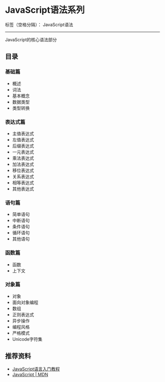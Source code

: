 # JavaScript语法系列

标签（空格分隔）： JavaScript语法

---

JavaScript的核心语法部分

## 目录

### 基础篇

* 概述
* 词法
* 基本概念
* 数据类型
* 类型转换

### 表达式篇

* 主值表达式
* 左值表达式
* 后缀表达式
* 一元表达式
* 乘法表达式
* 加法表达式
* 移位表达式
* 关系表达式
* 相等表达式
* 其他表达式

### 语句篇

* 简单语句
* 中断语句
* 条件语句
* 循环语句
* 其他语句

### 函数篇

* 函数
* 上下文

### 对象篇

* 对象
* 面向对象编程
* 数组
* 正则表达式
* 异步操作
* 编程风格
* 严格模式
* Unicode字符集

## 推荐资料

* [JavaScript语言入门教程](https://wangdoc.com/javascript/)
* [JavaScript | MDN](https://developer.mozilla.org/zh-CN/docs/Web/JavaScript)
